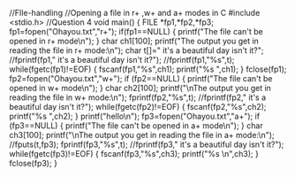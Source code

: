 //FIle-handling
//Opening a file in r+ ,w+ and a+ modes in C
#include <stdio.h>
//Question 4
void main()
{
    FILE *fp1,*fp2,*fp3;
    fp1=fopen("Ohayou.txt","r+");
    if(fp1==NULL)
    {
        printf("The file can't be opened in r+ mode\n");
    }
    char ch1[100];
    printf("The output you get in reading the file in r+ mode:\n");
    char t[]=" it's a beautiful day isn't it?";
    //fprintf(fp1," it's a beautiful day isn't it?");
    //fprintf(fp1,"%s",t);
    while(fgetc(fp1)!=EOF)
    {
        fscanf(fp1,"%s",ch1);
        printf("%s ",ch1);
    }
    fclose(fp1);
    fp2=fopen("Ohayou.txt","w+");
    if (fp2==NULL)
    {
        printf("The file can't be opened in w+ mode\n");
    }
    char ch2[100];
    printf("\nThe output you get in reading the file in w+ mode:\n");
    fprintf(fp2,"%s",t);
    //fprintf(fp2," it's a beautiful day isn't it?");
    while(fgetc(fp2)!=EOF)
    {
        fscanf(fp2,"%s",ch2);
        printf("%s ",ch2);
    }
    printf("hello\n");
    fp3=fopen("Ohayou.txt","a+");
    if (fp3==NULL)
    {
        printf("The file can't be opened in a+ mode\n");
    }
    char ch3[100];
    printf("\nThe output you get in reading the file in a+ mode:\n");
    //fputs(t,fp3);
    fprintf(fp3,"%s",t);
    //fprintf(fp3," it's a beautiful day isn't it?");
    while(fgetc(fp3)!=EOF)
    {
        fscanf(fp3,"%s",ch3);
        printf("%s \n",ch3);
    }
    fclose(fp3);
} 
